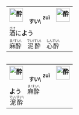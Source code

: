 <table align="left"><tr><th>
  <img src="https://glyphwiki.org/glyph/u9154.svg" alt="酔" height="36">　<ruby><sub>すい\</sub><br><sup>zuì</sup></ruby>　<img src="https://glyphwiki.org/glyph/u9189.svg" alt="酔" height="36"></th></tr><tr><td><ruby>酒<rt>さけ</rt></ruby>に<b>よ</b>う</td></tr><tr><td><ruby>麻酔<rt>ま/すい\</rt></ruby>　<ruby>泥酔<rt>でい/すい\</rt></ruby>　<ruby>心酔<rt>しんすい\</rt></ruby>
  </td></tr></table>

<table align="left"><tr><th>
  <img src="https://glyphwiki.org/glyph/u9154.svg" alt="酔" height="36">　<ruby><sub>すい\</sub><br><sup>zuì</sup></ruby>　<img src="https://glyphwiki.org/glyph/u9189.svg" alt="酔" height="36"></th></tr><tr><td><b>よ</b>う　<ruby>麻酔<rt>ま/すい\</rt></ruby><br><ruby>泥酔<rt>でい/すい\</rt></ruby>
  </td></tr></table>
